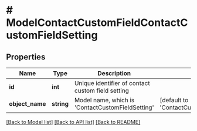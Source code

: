 # # ModelContactCustomFieldContactCustomFieldSetting

## Properties

Name | Type | Description | Notes
------------ | ------------- | ------------- | -------------
**id** | **int** | Unique identifier of contact custom field setting |
**object_name** | **string** | Model name, which is &#39;ContactCustomFieldSetting&#39; | [default to 'ContactCustomFieldSetting']

[[Back to Model list]](../../README.md#models) [[Back to API list]](../../README.md#endpoints) [[Back to README]](../../README.md)

